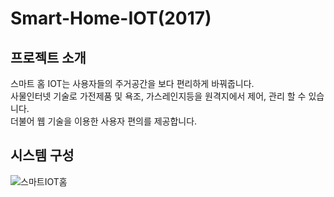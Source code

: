 # Smart-Home-IOT(2017) 

## 프로젝트 소개
스마트 홈 IOT는 사용자들의 주거공간을 보다 편리하게 바꿔줍니다.  
사물인터넷 기술로 가전제품 및 욕조, 가스레인지등을 원격지에서 제어, 관리 할 수 있습니다.  
더불어 웹 기술을 이용한 사용자 편의를 제공합니다.

## 시스템 구성
![스마트IOT홈](https://user-images.githubusercontent.com/45892592/62939130-806c2700-be0b-11e9-8b4c-8c79f2f364b6.JPG)
